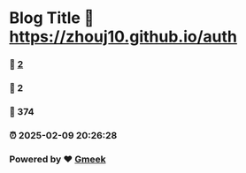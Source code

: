 # Blog Title :link: https://zhouj10.github.io/auth 
### :page_facing_up: [2](https://zhouj10.github.io/auth/tag.html) 
### :speech_balloon: 2 
### :hibiscus: 374 
### :alarm_clock: 2025-02-09 20:26:28 
### Powered by :heart: [Gmeek](https://github.com/Meekdai/Gmeek)
